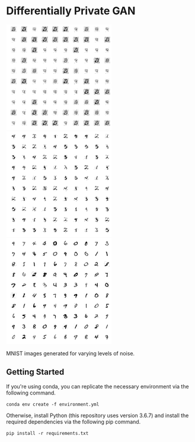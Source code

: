 # Differentially Private GAN

<img src="images/example_worst.png" width="285px"><img src="images/example_moderate.png" width="285px"><img src="images/example_best.png" width="285px">

MNIST images generated for varying levels of noise.

## Getting Started

If you're using conda, you can replicate the necessary environment via the following command.

```
conda env create -f environment.yml
```

Otherwise, install Python (this repository uses version 3.6.7) and install the required dependencies via the following pip command.

```
pip install -r requirements.txt
```

